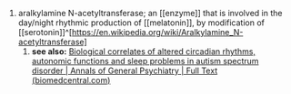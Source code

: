 1. aralkylamine N-acetyltransferase; an [[enzyme]] that is involved in the day/night rhythmic production of [[melatonin]], by modification of [[serotonin]]^[https://en.wikipedia.org/wiki/Aralkylamine_N-acetyltransferase]
	1. **see also:** [Biological correlates of altered circadian rhythms, autonomic functions and sleep problems in autism spectrum disorder | Annals of General Psychiatry | Full Text (biomedcentral.com)](https://annals-general-psychiatry.biomedcentral.com/articles/10.1186/s12991-022-00390-6#Sec4)